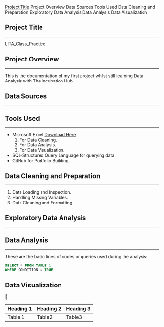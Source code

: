 [Project Title](p#project-overview)
Project Overview
Data Sources
Tools Used
Data Cleaning and Preparation
Exploratory Data Analysis
Data Analysis
Data Visualization

## Project Title
---
LITA_Class_Practice.

## Project Overview
---
This is the documentation of my first project whilst still learning Data Analysis with The Incubation Hub.

## Data Sources
---

## Tools Used
---
- Microsoft Excel [Download Here](https://www.microsoft.com)
  1. For Data Cleaning.
  2. For Data Analysis.
  3. For Data Visualization. 
- SQL-Structured Query Language for querying data.
- GitHub for Portfolio Building. 

## Data Cleaning and Preparation
---
1. Data Loading and Inspection.
2. Handling Missing Variables.
3. Data Cleaning and Formatting.

## Exploratory Data Analysis
---
## Data Analysis
---
These are the basic lines of codes or queries used during the analysis:
```SQL
SELECT * FROM TABLE 1
WHERE CONDITION = TRUE
```

## Data Visualization

👅

|Heading 1|Heading 2|Heading 3|
|---------|---------|---------|
|Table 1|Table2|Table3|
